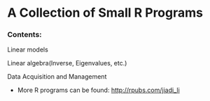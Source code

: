 # A Collection of Small R Programs

### Contents:
Linear models

Linear algebra(Inverse, Eigenvalues, etc.)

Data Acquisition and Management


* More R programs can be found: http://rpubs.com/jiadi_li
